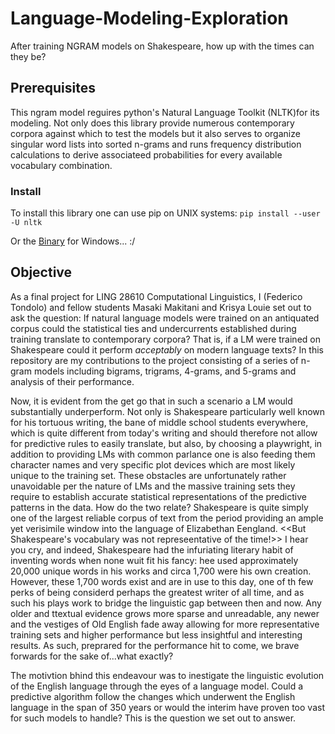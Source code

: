 # Language-Modeling-Exploration
After training NGRAM models on Shakespeare, how up with the times can they be?

## Prerequisites
This ngram model reguires python's Natural Language Toolkit (NLTK)for its modeling. Not only does this library provide numerous contemporary corpora against which to test the models but it also serves to organize singular word lists into sorted n-grams and runs frequency distribution calculations to derive associateed probabilities for every available vocabulary combination.

### Install 
To install this library one can use pip on UNIX systems:
```pip install --user -U nltk```

Or the [Binary](http://pypi.python.org/pypi/nltk) for Windows... :/

## Objective
As a final project for LING 28610 Computational Linguistics, I (Federico Tondolo) and fellow students Masaki Makitani and Krisya Louie set out to ask the question: If natural language models were trained on an antiquated corpus could the statistical ties and undercurrents established during training translate to contemporary corpora? That is, if a LM were trained on Shakespeare could it perform *acceptably* on modern language texts?  In this repository are my contributions to the project consisting of a series of n-gram models including bigrams, trigrams, 4-grams, and 5-grams and analysis of their performance.

Now, it is evident from the get go that in such a scenario a LM would substantially underperform. Not only is Shakespeare particularly well known for his tortuous writing, the bane of middle school students everywhere, which is quite different from today's writing and should therefore not allow for predictive rules to easily translate, but also, by choosing a playwright, in addition to providing LMs with common parlance one is also feeding them character names and very specific plot devices which are most likely unique to the training set.  These obstacles are unfortunately rather unavoidable per the nature of LMs and the massive training sets they require to establish accurate statistical representations of the predictive patterns in the data. How do the two relate? Shakespeare is quite simply one of the largest reliable corpus of text from the period providing an ample yet verisimile window into the language of Elizabethan Eengland.  <<But Shakespeare's vocabulary was not represeentative of the time!>> I hear you cry, and indeed, Shakespeare had the infuriating literary habit of inventing words when none wuit fit his fancy: hee used approximately 20,000 unique words in his works and circa 1,700 were his own creation. However, these 1,700 words exist and are in use to this day, one of th few perks of being considerd perhaps the greatest writer of all time, and as such his plays work to bridge the linguistic gap between then and now. Any older and ttextual evidence grows more sparse and unreadable, any newer and the vestiges of Old English fade away allowing for more representative training sets and higher performance but less insightful and interesting results. As such, preprared for the performance hit to come, we brave forwards for the sake of...what exactly?

The motivtion bhind this endeavour was to inestigate the linguistic evolution of the English language through the eyes of a language model. Could a predictive algorithm follow the changes which underwent the English language in the span of 350 years or would the interim have proven too vast for such models to handle? This is the question we set out to answer.
